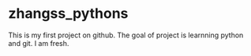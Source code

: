 # zhangss_pythons
This is my first project on github.
The goal of project is learnning python and git.
I am fresh.
